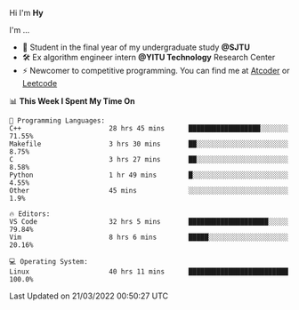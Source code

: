 Hi I'm **Hy**

I'm ...
- 🌱 Student in the final year of my undergraduate study **@SJTU**
- 🛠️ Ex algorithm engineer intern **@YITU Technology** Research Center
- ⚡ Newcomer to competitive programming. You can find me at [Atcoder](https://atcoder.jp/users/Hy3) or [Leetcode](https://leetcode-cn.com/u/_hy3/)


<!--START_SECTION:waka-->
📊 **This Week I Spent My Time On** 

```text
💬 Programming Languages: 
C++                      28 hrs 45 mins      ██████████████████░░░░░░░   71.55% 
Makefile                 3 hrs 30 mins       ██░░░░░░░░░░░░░░░░░░░░░░░   8.75% 
C                        3 hrs 27 mins       ██░░░░░░░░░░░░░░░░░░░░░░░   8.58% 
Python                   1 hr 49 mins        █░░░░░░░░░░░░░░░░░░░░░░░░   4.55% 
Other                    45 mins             ░░░░░░░░░░░░░░░░░░░░░░░░░   1.9%

🔥 Editors: 
VS Code                  32 hrs 5 mins       ████████████████████░░░░░   79.84% 
Vim                      8 hrs 6 mins        █████░░░░░░░░░░░░░░░░░░░░   20.16%

💻 Operating System: 
Linux                    40 hrs 11 mins      █████████████████████████   100.0%

```


 Last Updated on 21/03/2022 00:50:27 UTC
<!--END_SECTION:waka-->

